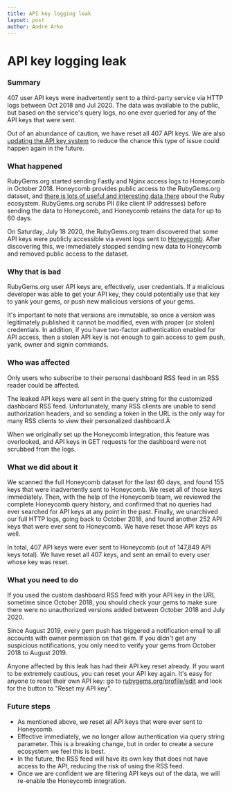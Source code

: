 ```yaml
---
title: API key logging leak
layout: post
author: André Arko
---
```

# API key logging leak

### Summary

407 user API keys were inadvertently sent to a third-party service via HTTP logs between Oct 2018 and Jul 2020. The data was available to the public, but based on the service's query logs, no one ever queried for any of the API keys that were sent.

Out of an abundance of caution, we have reset all 407 API keys. We are also [updating the API key system](https://github.com/rubygems/rubygems.org/pull/1962) to reduce the chance this type of issue could happen again in the future.

### What happened

RubyGems.org started sending Fastly and Nginx access logs to Honeycomb in October 2018. Honeycomb provides public access to the RubyGems.org dataset, and [there is lots of useful and interesting data there](https://docs.honeycomb.io/learning-about-observability/rubygems/) about the Ruby ecosystem. RubyGems.org scrubs PII (like client IP addresses) before sending the data to Honeycomb, and Honeycomb retains the data for up to 60 days.

On Saturday, July 18 2020, the RubyGems.org team discovered that some API keys were publicly accessible via event logs sent to [Honeycomb](https://www.honeycomb.io/). After discovering this, we immediately stopped sending new data to Honeycomb and removed public access to the dataset.

### Why that is bad

RubyGems.org user API keys are, effectively, user credentials. If a malicious developer was able to get your API key, they could potentially use that key to yank your gems, or push new malicious versions of your gems.

It's important to note that versions are immutable, so once a version was legitimately published it cannot be modified, even with proper (or stolen) credentials. In addition, if you have two-factor authentication enabled for API access, then a stolen API key is not enough to gain access to gem push, yank, owner and signin commands.

### Who was affected

Only users who subscribe to their personal dashboard RSS feed in an RSS reader could be affected.

The leaked API keys were all sent in the query string for the customized dashboard RSS feed. Unfortunately, many RSS clients are unable to send authorization headers, and so sending a token in the URL is the only way for many RSS clients to view their personalized dashboard.Â 

When we originally set up the Honeycomb integration, this feature was overlooked, and API keys in GET requests for the dashboard were not scrubbed from the logs.

### What we did about it

We scanned the full Honeycomb dataset for the last 60 days, and found 155 keys that were inadvertently sent to Honeycomb. We reset all of those keys immediately. Then, with the help of the Honeycomb team, we reviewed the complete Honeycomb query history, and confirmed that no queries had ever searched for API keys at any point in the past. Finally, we unarchived our full HTTP logs, going back to October 2018, and found another 252 API keys that were ever sent to Honeycomb. We have reset those API keys as well.

In total, 407 API keys were ever sent to Honeycomb (out of 147,849 API keys total). We have reset all 407 keys, and sent an email to every user whose key was reset.

### What you need to do

If you used the custom dashboard RSS feed with your API key in the URL sometime since October 2018, you should check your gems to make sure there were no unauthorized versions added between October 2018 and July 2020.

Since August 2019, every gem push has triggered a notification email to all accounts with owner permission on that gem. If you didn't get any suspicious notifications, you only need to verify your gems from October 2018 to August 2019.

Anyone affected by this leak has had their API key reset already. If you want to be extremely cautious, you can reset your API key again. It's easy for anyone to reset their own API key: go to [rubygems.org/profile/edit](https://rubygems.org/profile/edit) and look for the button to "Reset my API key".

### Future steps

  - As mentioned above, we reset all API keys that were ever sent to Honeycomb.
  - Effective immediately, we no longer allow authentication via query string parameter. This is a breaking change, but in order to create a secure ecosystem we feel this is best.
  - In the future, the RSS feed will have its own key that does not have access to the API, reducing the risk of using the RSS feed.
  - Once we are confident we are filtering API keys out of the data, we will re-enable the Honeycomb integration.
